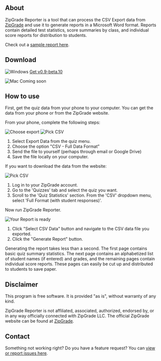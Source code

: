 ## About

ZipGrade Reporter is a tool that can process the CSV Export data from [ZipGrade](https://www.zipgrade.com/) and use it to generate reports in a Microsoft Word format. Reports contain detailed test statistics, score summaries by class, and individual score reports for distribution to students.

Check out a [sample report here](https://github.com/joncoop/zipgrade-reporter/raw/master/sample/sample_report.docx).

## Download

![Windows](https://raw.githubusercontent.com/joncoop/zipgrade-reporter/master/img/win.png) [Get v0.9-beta.10](https://github.com/joncoop/zipgrade-reporter/releases/download/v0.9-beta.10/ZipGrade.Reporter.exe)

![Mac](https://raw.githubusercontent.com/joncoop/zipgrade-reporter/master/img/mac.png) Coming soon

<!--![Linux](https://raw.githubusercontent.com/joncoop/zipgrade-reporter/master/img/lin.png) Coming Soon-->

## How to use

First, get the quiz data from your phone to your computer. You can get the data from your phone or from the ZipGrade website.

From your phone, complete the following steps:

![Choose export](https://raw.githubusercontent.com/joncoop/zipgrade-reporter/master/img/export.png)
![Pick CSV](https://raw.githubusercontent.com/joncoop/zipgrade-reporter/master/img/pick_csv.png)

  1. Select Export Data from the quiz menu.
  2. Choose the option "CSV - Full Data Format"
  3. Send the file to yourself (perhaps through email or Google Drive)
  4. Save the file locally on your computer.

If you want to download the data from the website:

  ![Pick CSV](https://raw.githubusercontent.com/joncoop/zipgrade-reporter/master/img/pick_csv_web.png)

  1. Log in to your ZipGrade account.
  2. Go to the 'Quizzes' tab and select the quiz you want.
  3. Scroll to the 'Quiz Statistics' section. From the 'CSV' dropdown menu, select 'Full Format (with student responses)'.

Now run ZipGrade Reporter.

  ![Your Report is ready](https://raw.githubusercontent.com/joncoop/zipgrade-reporter/master/img/ready.png)

  1. Click "Select CSV Data" button and navigate to the CSV data file you exported.
  2. Click the "Generate Report" button.

Generating the report takes less than a second. The first page contains basic quiz summary statistics. The next page contains an alphabetized list of student names (if entered) and grades, and the remaining pages contain individual score reports. These pages can easily be cut up and distributed to students to save paper.

<!--
## Donate

If want to support future development or just want to say thanks, consider [making a small donation](https://www.paypal.com/cgi-bin/webscr?cmd=_s-xclick&hosted_button_id=9Q3DTGDBMK7EJ&source=url).
-->
<!--
<form action="https://www.paypal.com/cgi-bin/webscr" method="post" target="_top">
<input type="hidden" name="cmd" value="_s-xclick" />
<input type="hidden" name="hosted_button_id" value="9Q3DTGDBMK7EJ" />
<input type="image" src="https://www.paypalobjects.com/en_US/i/btn/btn_donateCC_LG.gif" border="0" name="submit" title="PayPal - The safer, easier way to pay online!" alt="Donate with PayPal button" />
<img alt="" border="0" src="https://www.paypal.com/en_US/i/scr/pixel.gif" width="1" height="1" />
</form>
-->

## Disclaimer

This program is free software. It is provided "as is", without warranty of any kind.

ZipGrade Reporter is not affiliated, associated, authorized, endorsed by, or in any way officially connected with ZipGrade LLC. The official ZipGrade website can be found at [ZipGrade](https://www.zipgrade.com/).

## Contact

Something not working right? Do you have a feature request? You can [view or report issues here](https://github.com/joncoop/zipgrade-reporter/issues).
